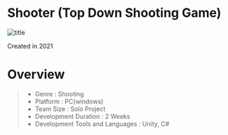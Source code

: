 # Shooter (Top Down Shooting Game)

 ![title](https://user-images.githubusercontent.com/32096820/170277477-ba0c4fdd-db54-4c7e-ac08-3ee40461a227.png)

Created in 2021

# Overview
> + Genre : Shooting
> + Platform : PC(windows)
> + Team Size : Solo Project
> + Development Duration : 2 Weeks
> + Development Tools and Languages : Unity, C#
